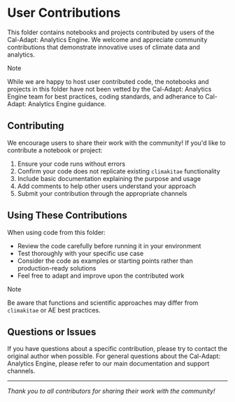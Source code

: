 # User Contributions

This folder contains notebooks and projects contributed by users of the Cal-Adapt: Analytics Engine. We welcome and appreciate community contributions that demonstrate innovative uses of climate data and analytics.

> [!NOTE]
> While we are happy to host user contributed code, the notebooks and projects in this folder have not been vetted by the Cal-Adapt: Analytics Engine team for best practices, coding standards, and adherance to Cal-Adapt: Analytics Engine guidance. 

## Contributing

We encourage users to share their work with the community! If you'd like to contribute a notebook or project:

1. Ensure your code runs without errors
2. Confirm your code does not replicate existing `climakitae` functionality
3. Include basic documentation explaining the purpose and usage
4. Add comments to help other users understand your approach
5. Submit your contribution through the appropriate channels

## Using These Contributions

When using code from this folder:

- Review the code carefully before running it in your environment
- Test thoroughly with your specific use case
- Consider the code as examples or starting points rather than production-ready solutions
- Feel free to adapt and improve upon the contributed work

> [!NOTE]
> Be aware that functions and scientific approaches may differ from `climakitae` or AE best practices.

## Questions or Issues

If you have questions about a specific contribution, please try to contact the original author when possible. For general questions about the Cal-Adapt: Analytics Engine, please refer to our main documentation and support channels.

---

*Thank you to all contributors for sharing their work with the community!*
